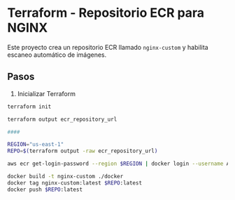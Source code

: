 # Terraform - Repositorio ECR para NGINX

Este proyecto crea un repositorio ECR llamado `nginx-custom` y habilita escaneo automático de imágenes.

## Pasos

1. Inicializar Terraform

```bash
terraform init

terraform output ecr_repository_url

####

REGION="us-east-1"
REPO=$(terraform output -raw ecr_repository_url)

aws ecr get-login-password --region $REGION | docker login --username AWS --password-stdin $REPO

docker build -t nginx-custom ./docker
docker tag nginx-custom:latest $REPO:latest
docker push $REPO:latest
